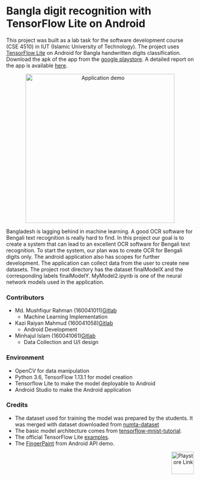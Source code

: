 # Bangla digit recognition with TensorFlow Lite on Android

This project was built as a lab task for the software development course (CSE 4510) in IUT (Islamic University of Technology). The project uses [TensorFlow Lite](https://www.tensorflow.org/lite) on Android for Bangla handwritten digits classification.
Download the apk of the app from the [google playstore](https://play.google.com/store/apps/details?id=com.orangekid.banglaocr). 
A detailed report on the app is available [here](https://drive.google.com/open?id=1P7wIzQh38fIubXCW74GiRJSmGIBxPwI8).

<div align="center">
    <img src="image/layouts.gif" alt="Application demo" height="400"/>
</div>

Bangladesh is lagging behind in machine learning. A good OCR software for Bengali text recognition is really hard to find. In this project our goal is to create a system that can lead to an excellent OCR software for Bengali text recognition.
To start the system, our plan was to create OCR for Bengali digits only. The android application also has scopes for further development. The application can collect data from the user to create new datasets.
The project root directory has the dataset finalModelX and the corresponding labels finalModelY. MyModel2.ipynb is one of the neural network models used in the application.

### Contributors
- Md. Mushfiqur Rahman (160041011)[Gitlab](https://gitlab.com/mushfiqur11)
    - Machine Learning Implementation
- Kazi Raiyan Mahmud (160041058)[Gitlab](https://gitlab.com/kazzi58)
    - Android Development
- Minhajul Islam (160041061)[Gitlab](https://gitlab.com/Minhaj91)
    - Data Collection and U/I design

### Environment
- OpenCV for data manipulation
- Python 3.6, TensorFlow 1.13.1 for model creation
- Tensorflow Lite to make the model deployable to Android
- Android Studio to make the Android application

### Credits
- The dataset used for training the model was prepared by the students. It was merged with dataset downloaded from [numta-dataset](https://github.com/BengaliAI/Numta)
- The basic model architecture comes from [tensorflow-mnist-tutorial](https://github.com/GoogleCloudPlatform/tensorflow-without-a-phd/tree/master/tensorflow-mnist-tutorial).
- The official TensorFlow Lite [examples](https://github.com/tensorflow/examples/tree/master/lite/examples).
- The [FingerPaint](https://android.googlesource.com/platform/development/+/master/samples/ApiDemos/src/com/example/android/apis/graphics/FingerPaint.java) from Android API demo.

<div align="right">
    <img src="image/playstore.jpg" alt="Playstore Link" height="60"/>
</div>
